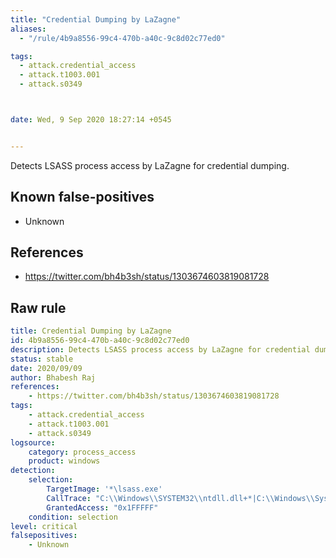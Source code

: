 ```yaml
---
title: "Credential Dumping by LaZagne"
aliases:
  - "/rule/4b9a8556-99c4-470b-a40c-9c8d02c77ed0"

tags:
  - attack.credential_access
  - attack.t1003.001
  - attack.s0349



date: Wed, 9 Sep 2020 18:27:14 +0545


---
```


Detects LSASS process access by LaZagne for credential dumping.

<!--more-->


## Known false-positives

* Unknown



## References

* https://twitter.com/bh4b3sh/status/1303674603819081728


## Raw rule
```yaml
title: Credential Dumping by LaZagne
id: 4b9a8556-99c4-470b-a40c-9c8d02c77ed0
description: Detects LSASS process access by LaZagne for credential dumping.
status: stable
date: 2020/09/09
author: Bhabesh Raj
references:
    - https://twitter.com/bh4b3sh/status/1303674603819081728
tags:
    - attack.credential_access
    - attack.t1003.001
    - attack.s0349
logsource:
    category: process_access
    product: windows
detection:
    selection: 
        TargetImage: '*\lsass.exe'
        CallTrace: "C:\\Windows\\SYSTEM32\\ntdll.dll+*|C:\\Windows\\System32\\KERNELBASE.dll+*_ctypes.pyd+*python27.dll+*"
        GrantedAccess: "0x1FFFFF"
    condition: selection
level: critical
falsepositives:
    - Unknown

```
